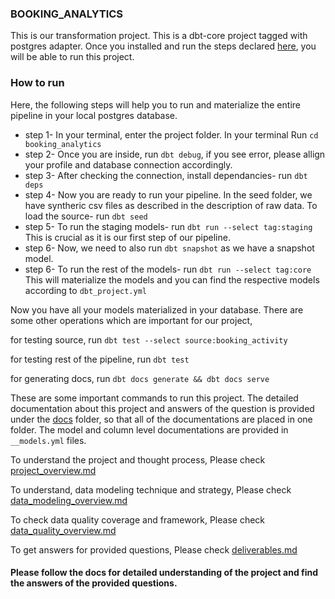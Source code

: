 ### BOOKING_ANALYTICS
This is our transformation project. This is a dbt-core project tagged with postgres adapter. Once you installed and run the steps declared [here](/README.md), you will be able to run this project.

### How to run
Here, the following steps will help you to run and materialize the entire pipeline in your local postgres database. 
- step 1- In your terminal, enter the project folder. In your terminal Run ```cd booking_analytics```
- step 2- Once you are inside, run ```dbt debug```, if you see error, please allign your profile and database connection accordingly.
- step 3- After checking the connection, install dependancies- run ```dbt deps```
- step 4- Now you are ready to run your pipeline. In the seed folder, we have syntheric csv files as described in the description of raw data. To load the source- run ```dbt seed```
- step 5- To run the staging models- run ```dbt run --select tag:staging``` This is crucial as it is our first step of our pipeline.
- step 6- Now, we need to also run ```dbt snapshot``` as we have a snapshot model.
- step 6- To run the rest of the models- run ```dbt run --select tag:core``` This will materialize the models and you can find the respective models according to ```dbt_project.yml```

Now you have all your models materialized in your database. There are some other operations which are important for our project,

for testing source, run ```dbt test --select source:booking_activity```

for testing rest of the pipeline, run ```dbt test```

for generating docs, run ```dbt docs generate && dbt docs serve```

These are some important commands to run this project. The detailed documentation about this project and answers of the question is provided under the [docs](docs/) folder, so that all of the documentations are placed in one folder. The model and column level documentations are provided in ```__models.yml``` files.

To understand the project and thought process, Please check [project_overview.md](/bookings_analytics/docs/project_overview.md)

To understand, data modeling technique and strategy, Please check [data_modeling_overview.md](/bookings_analytics/docs/data_modeling_overview.md)

To check data quality coverage and framework, Please check [data_quality_overview.md](/bookings_analytics/docs/data_quality_overview.md)

To get answers for provided questions, Please check [deliverables.md](/bookings_analytics/docs/project_overview.md)

#### Please follow the docs for detailed understanding of the project and find the answers of the provided questions.
